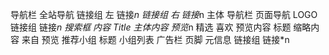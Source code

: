 导航栏 全站导航
    链接组 左
        链接*n
    链接组 右
        链接*n
主体
    导航栏 页面导航
        LOGO
        链接组
            链接*n
        搜索框
    内容
        Title
        主体内容
            预览*n 精选
                喜欢
                预览内容
                    标题
                    缩略内容
                    来自
            预览 推荐小组
                标题
                小组列表
                广告栏
页脚
    元信息
    链接组
        链接*n